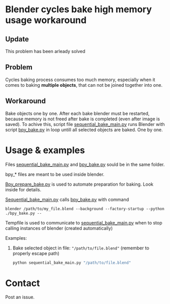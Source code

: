 # Blender cycles bake high memory usage workaround

## Update
This problem has been arleady solved

## Problem
Cycles baking process consumes too much memory, especially when it comes to
baking __multiple objects__, that can not be joined together into one.

## Workaround
Bake objects one by one.
After each bake blender must be restarted, because memory is not freed after
bake is completed (even after image is saved).
To achive this, script file [sequential_bake_main.py](./sequential_bake_main) runs
Blender with script [bpy_bake.py](./bpy_bake.py) in loop untill all selected objects are
baked. One by one.

# Usage & examples
Files [sequential_bake_main.py](./sequential_bake_main) and [bpy_bake.py](./bpy_bake.py) sould be in the same folder.

bpy_* files are meant to be used inside blender.

[Bpy_prepare_bake.py](./bpy_prepare_bake.py) is used to automate preparation for baking. Look inside for details.

[Sequential_bake_main.py](./sequential_bake_main.py) calls
[bpy_bake.py](./bpy_bake.py) with command 
```
blender /path/to/my_file.blend --background --factory-startup --python ./bpy_bake.py -- 
```
Tempfile is used to communicate to [sequential_bake_main.py](./sequential_bake_main.py) when to stop calling instances of blender (created automatically)

Examples:
1. Bake selected object in file: `"/path/to/file.blend"` (remember to properly escape path)
   ```bash
   python sequential_bake_main.py "/path/to/file.blend"
   ```

# Contact
Post an issue.

